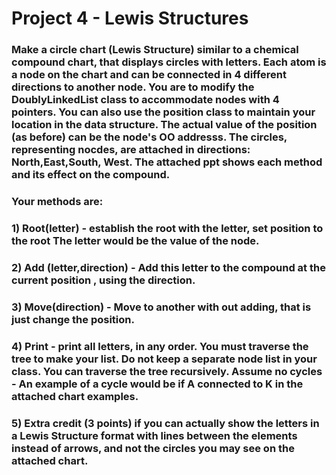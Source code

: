 # Project 4 - Lewis Structures 

### Make a circle chart (Lewis Structure) similar to a chemical compound chart, that displays circles with letters. Each atom is a node on the chart and can be connected in 4 different directions to another node. You are to modify the DoublyLinkedList class to accommodate nodes with 4 pointers. You can also use the position class to maintain your location in the data structure. The actual value of the position (as before) can be the node's OO addresss. The circles, representing nocdes, are attached in directions: North,East,South, West.  The attached ppt shows each method and its effect on the compound. 

### Your methods are:

### 1)  Root(letter)  - establish the root with the letter, set position to the root The letter would be the value of the node.
### 2)  Add (letter,direction)  - Add this letter to the compound at the current position , using the direction.
### 3)  Move(direction) - Move to another with out adding, that is just change the position.
### 4) Print - print all letters, in any order. You must traverse the tree to make your list. Do not keep a separate node list in your class. You can traverse the tree recursively. Assume no cycles - An example of a cycle would be if A connected to K in the attached chart examples.
### 5)  Extra credit (3 points)  if you can actually show the letters in a Lewis Structure format with lines between the elements instead of  arrows, and not the  circles you may see on the attached chart.